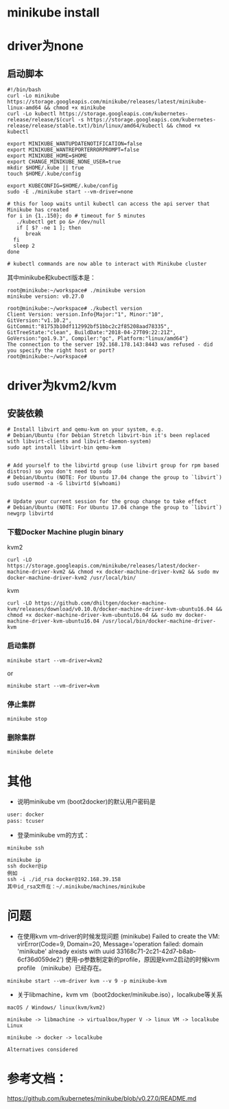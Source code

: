 # minikube install

# driver为none

## 启动脚本

``` shell
#!/bin/bash
curl -Lo minikube https://storage.googleapis.com/minikube/releases/latest/minikube-linux-amd64 && chmod +x minikube
curl -Lo kubectl https://storage.googleapis.com/kubernetes-release/release/$(curl -s https://storage.googleapis.com/kubernetes-release/release/stable.txt)/bin/linux/amd64/kubectl && chmod +x kubectl

export MINIKUBE_WANTUPDATENOTIFICATION=false
export MINIKUBE_WANTREPORTERRORPROMPT=false
export MINIKUBE_HOME=$HOME
export CHANGE_MINIKUBE_NONE_USER=true
mkdir $HOME/.kube || true
touch $HOME/.kube/config

export KUBECONFIG=$HOME/.kube/config
sudo -E ./minikube start --vm-driver=none

# this for loop waits until kubectl can access the api server that Minikube has created
for i in {1..150}; do # timeout for 5 minutes
   ./kubectl get po &> /dev/null
   if [ $? -ne 1 ]; then
      break
  fi
  sleep 2
done

# kubectl commands are now able to interact with Minikube cluster

```

其中minikube和kubectl版本是：

``` shell
root@minikube:~/workspace# ./minikube version
minikube version: v0.27.0

root@minikube:~/workspace# ./kubectl version
Client Version: version.Info{Major:"1", Minor:"10", GitVersion:"v1.10.2", GitCommit:"81753b10df112992bf51bbc2c2f85208aad78335", GitTreeState:"clean", BuildDate:"2018-04-27T09:22:21Z", GoVersion:"go1.9.3", Compiler:"gc", Platform:"linux/amd64"}
The connection to the server 192.168.178.143:8443 was refused - did you specify the right host or port?
root@minikube:~/workspace# 

```
	
# driver为kvm2/kvm

## 安装依赖

```
# Install libvirt and qemu-kvm on your system, e.g.
# Debian/Ubuntu (for Debian Stretch libvirt-bin it's been replaced with libvirt-clients and libvirt-daemon-system)
sudo apt install libvirt-bin qemu-kvm


# Add yourself to the libvirtd group (use libvirt group for rpm based distros) so you don't need to sudo
# Debian/Ubuntu (NOTE: For Ubuntu 17.04 change the group to `libvirt`)
sudo usermod -a -G libvirtd $(whoami)


# Update your current session for the group change to take effect
# Debian/Ubuntu (NOTE: For Ubuntu 17.04 change the group to `libvirt`)
newgrp libvirtd

```
### 下载Docker Machine plugin binary
kvm2
``` shell
curl -LO https://storage.googleapis.com/minikube/releases/latest/docker-machine-driver-kvm2 && chmod +x docker-machine-driver-kvm2 && sudo mv docker-machine-driver-kvm2 /usr/local/bin/
```

kvm
``` shell
curl -LO https://github.com/dhiltgen/docker-machine-kvm/releases/download/v0.10.0/docker-machine-driver-kvm-ubuntu16.04 && chmod +x docker-machine-driver-kvm-ubuntu16.04 && sudo mv docker-machine-driver-kvm-ubuntu16.04 /usr/local/bin/docker-machine-driver-kvm

```
### 启动集群

``` shell
minikube start --vm-driver=kvm2
```
or
``` shell
minikube start --vm-driver=kvm
```
### 停止集群
``` shell
minikube stop
```
### 删除集群
``` shell
minikube delete
```

# 其他

- 说明minikube vm (boot2docker)的默认用户密码是
``` txt
user: docker
pass: tcuser
```
- 登录minikube vm的方式：
```
minikube ssh
```
```
minikube ip
ssh docker@ip
例如
ssh -i ./id_rsa docker@192.168.39.158
其中id_rsa文件在：~/.minikube/machines/minikube
```
# 问题
- 在使用kvm vm-driver的时候发现问题
(minikube) Failed to create the VM: virError(Code=9, Domain=20, Message='operation failed: domain 'minikube' already exists with uuid 33168c71-2c21-42d7-b8ab-6cf36d059de2')
使用-p参数制定新的profile，原因是kvm2启动的时候kvm profile （minikube）已经存在。
```
minikube start --vm-driver kvm --v 9 -p minikube-kvm
```
- 关于libmachine，kvm vm（boot2docker/minikube.iso），localkube等关系

```
macOS / Windows/ linux(kvm/kvm2)

minikube -> libmachine -> virtualbox/hyper V -> linux VM -> localkube
Linux

minikube -> docker -> localkube

Alternatives considered
```


# 参考文档：
https://github.com/kubernetes/minikube/blob/v0.27.0/README.md



